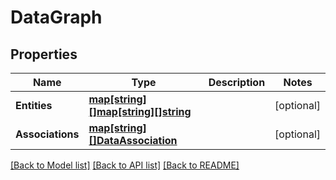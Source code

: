 # DataGraph

## Properties

Name | Type | Description | Notes
------------ | ------------- | ------------- | -------------
**Entities** | [**map[string][]map[string][]string**](array.md) |  | [optional] 
**Associations** | [**map[string][]DataAssociation**](array.md) |  | [optional] 

[[Back to Model list]](../README.md#documentation-for-models) [[Back to API list]](../README.md#documentation-for-api-endpoints) [[Back to README]](../README.md)


